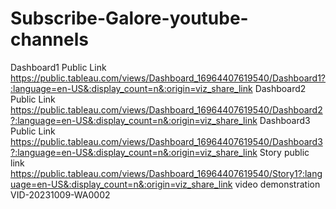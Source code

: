 # Subscribe-Galore-youtube-channels


Dashboard1 Public Link https://public.tableau.com/views/Dashboard_16964407619540/Dashboard1?:language=en-US&:display_count=n&:origin=viz_share_link
Dashboard2 Public Link https://public.tableau.com/views/Dashboard_16964407619540/Dashboard2?:language=en-US&:display_count=n&:origin=viz_share_link
Dashboard3 Public Link https://public.tableau.com/views/Dashboard_16964407619540/Dashboard3?:language=en-US&:display_count=n&:origin=viz_share_link
Story public link https://public.tableau.com/views/Dashboard_16964407619540/Story1?:language=en-US&:display_count=n&:origin=viz_share_link
video demonstration VID-20231009-WA0002
